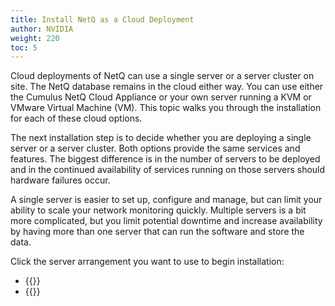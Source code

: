 ```yaml
---
title: Install NetQ as a Cloud Deployment
author: NVIDIA
weight: 220
toc: 5
---
```

Cloud deployments of NetQ can use a single server or a server cluster on site. The NetQ database remains in the cloud either way.  You can use either the Cumulus NetQ Cloud Appliance or your own server running a KVM or VMware Virtual Machine (VM). This topic walks you through the installation for each of these cloud options.

The next installation step is to decide whether you are deploying a single server or a server cluster. Both options provide the same services and features. The biggest difference is in the number of servers to be deployed and in the continued availability of services running on those servers should hardware failures occur.

A single server is easier to set up, configure and manage, but can limit your ability to scale your network monitoring quickly. Multiple servers is a bit more complicated, but you limit potential downtime and increase availability by having more than one server that can run the software and store the data.

Click the server arrangement you want to use to begin installation:

- {{<link title="Choose a Cloud System Platform" text="Use a Single Server Arrangement">}}
- {{<link title="Choose a Cloud System Platform for Your Cluster" text="Use a Server Cluster Arrangement">}}
